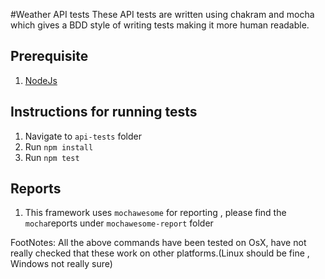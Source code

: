 #Weather API tests
These API tests are written using chakram and mocha which gives a BDD style of writing tests making it more human readable.

## Prerequisite
1. [NodeJs](https://nodejs.org/en/) 

## Instructions for running tests

1. Navigate to `api-tests` folder
2. Run `npm install`
3. Run `npm test`

## Reports
1. This framework uses `mochawesome` for reporting , please find the `mocha`reports under `mochawesome-report` folder

FootNotes:
All the above commands have been tested on OsX, have not really checked that these work on other platforms.(Linux should be fine , Windows not really sure)
